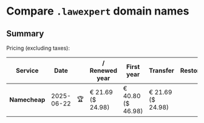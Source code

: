 # Compare `.lawexpert` domain names

## Summary

Pricing (excluding taxes):

| Service | Date |  | / Renewed year | First year | Transfer | Restoration |
|--|--|--|--|--|--|--|
| **Namecheap** | 2025-06-22 | 🏆 | € 21.69<br>($ 24.98) | € 40.80<br>($ 46.98) | € 21.69<br>($ 24.98) |  |
